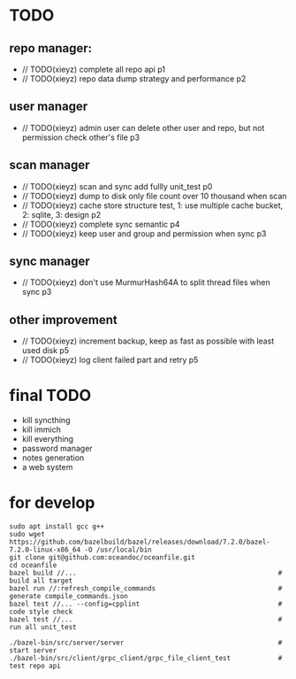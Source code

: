 # TODO

## repo manager:
* // TODO(xieyz) complete all repo api                                                                p1
* // TODO(xieyz) repo data dump strategy and performance                                              p2

## user manager
* // TODO(xieyz) admin user can delete other user and repo, but not permission check other's file     p3

## scan manager
* // TODO(xieyz) scan and sync add fullly unit_test                                                   p0
* // TODO(xieyz) dump to disk only file count over 10 thousand when scan
* // TODO(xieyz) cache store structure test, 1: use multiple cache bucket, 2: sqlite, 3: design       p2
* // TODO(xieyz) complete sync semantic                                                               p4
* // TODO(xieyz) keep user and group and permission when sync                                         p3

## sync manager
* // TODO(xieyz) don't use MurmurHash64A to split thread files when sync                              p3

## other improvement 
* // TODO(xieyz) increment backup, keep as fast as possible with least used disk                      p5
* // TODO(xieyz) log client failed part and retry                                                     p5

# final TODO
* kill syncthing
* kill immich
* kill everything
* password manager
* notes generation
* a web system

# for develop

```
sudo apt install gcc g++
sudo wget https://github.com/bazelbuild/bazel/releases/download/7.2.0/bazel-7.2.0-linux-x86_64 -O /usr/local/bin
git clone git@github.com:oceandoc/oceanfile.git
cd oceanfile
bazel build //...                                                   # build all target
bazel run //:refresh_compile_commands                               # generate compile_commands.json
bazel test //... --config=cpplint                                   # code style check
bazel test //...                                                    # run all unit_test

./bazel-bin/src/server/server                                       # start server
./bazel-bin/src/client/grpc_client/grpc_file_client_test            # test repo api

```
